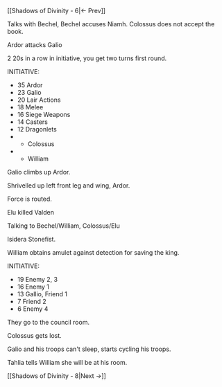 [[Shadows of Divinity - 6|<- Prev]] 

Talks with Bechel, Bechel accuses Niamh. 
Colossus does not accept the book.

Ardor attacks Galio

2 20s in a row in initiative, you get two turns first round.

INITIATIVE:
- 35 Ardor
- 23 Galio
- 20 Lair Actions
- 18 Melee
- 16 Siege Weapons
- 14 Casters
- 12 Dragonlets
- - Colossus
- - William

Galio climbs up Ardor.

Shrivelled up left front leg and wing, Ardor.

Force is routed.

Elu killed Valden

Talking to Bechel/William, Colossus/Elu

Isidera Stonefist.

William obtains amulet against detection for saving the king.

INITIATIVE:
- 19 Enemy 2, 3
- 16 Enemy 1
- 13 Gallio, Friend 1
- 7 Friend 2
- 6 Enemy 4 

They go to the council room.

Colossus gets lost.

Galio and his troops can't sleep, starts cycling his troops.

Tahlia tells William she will be at his room.

[[Shadows of Divinity - 8|Next ->]]
